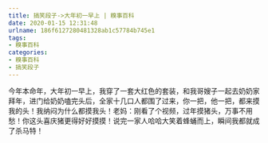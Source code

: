 ```yaml
---
title: 搞笑段子->大年初一早上 | 糗事百科
date: 2020-01-15 12:31:48
urlname: 186f6127280481328ab1c57784b745e1
tags: 
- 糗事百科
categories:
- 糗事百科
- 搞笑段子
---
```

今年本命年，大年初一早上，我穿了一套大红色的套装，和我哥嫂子一起去奶奶家拜年，进门给奶奶嗑完头后，全家十几口人都围了过来，你一把，他一把，都来摸我的头！我纳闷为什么都摸我头！老妈：刚看了个视频，过年摸猪头，万事不用愁！你这头喜庆猪更得好好摸摸！说完一家人哈哈大笑着蜂蛹而上，瞬间我都就成了杀马特！


